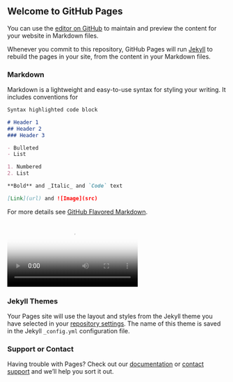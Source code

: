 ## Welcome to GitHub Pages

You can use the [editor on GitHub](http://www.baidu.com) to maintain and preview the content for your website in Markdown files.

Whenever you commit to this repository, GitHub Pages will run [Jekyll](https://jekyllrb.com/) to rebuild the pages in your site, from the content in your Markdown files.

### Markdown

Markdown is a lightweight and easy-to-use syntax for styling your writing. It includes conventions for

```markdown
Syntax highlighted code block

# Header 1
## Header 2
### Header 3

- Bulleted
- List

1. Numbered
2. List

**Bold** and _Italic_ and `Code` text

[Link](url) and ![Image](src)
```

For more details see [GitHub Flavored Markdown](https://guides.github.com/features/mastering-markdown/).

<video id="video" controls="" preload="none" poster="http://media.w3.org/2010/05/sintel/poster.png">
      <source id="wmv" src="https://youtu.be/SaST3sSvhSk" type="video/wmv">
      <p>Your user agent does not support the HTML5 Video element.</p>
    </video>


### Jekyll Themes

Your Pages site will use the layout and styles from the Jekyll theme you have selected in your [repository settings](https://github.com/shengyp/vmse/settings). The name of this theme is saved in the Jekyll `_config.yml` configuration file.

### Support or Contact

Having trouble with Pages? Check out our [documentation](https://help.github.com/categories/github-pages-basics/) or [contact support](https://github.com/contact) and we’ll help you sort it out.
